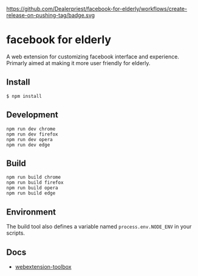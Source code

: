 https://github.com/Dealerpriest/facebook-for-elderly/workflows/create-release-on-pushing-tag/badge.svg

# facebook for elderly

A web extension for customizing facebook interface and experience. Primarly aimed at making it more user friendly for elderly.

## Install

    $ npm install

## Development

    npm run dev chrome
    npm run dev firefox
    npm run dev opera
    npm run dev edge

## Build

    npm run build chrome
    npm run build firefox
    npm run build opera
    npm run build edge

## Environment

The build tool also defines a variable named `process.env.NODE_ENV` in your scripts.

## Docs

- [webextension-toolbox](https://github.com/HaNdTriX/webextension-toolbox)
